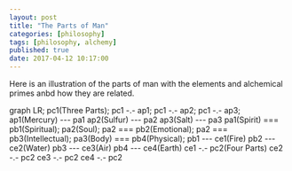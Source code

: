 ```yaml
---
layout: post
title: "The Parts of Man"
categories: [philosophy]
tags: [philosophy, alchemy]
published: true
date: 2017-04-12 10:17:00
---
```


Here is an illustration of the parts of man with the elements and alchemical primes anbd how they are related.

<div class="mermaid">
graph LR;
    pc1(Three Parts);
        pc1 -.- ap1;
        pc1 -.- ap2;
        pc1 -.- ap3;
    ap1(Mercury) --- pa1
    ap2(Sulfur) --- pa2
    ap3(Salt) --- pa3
    pa1(Spirit) === pb1(Spiritual);
    pa2(Soul);
        pa2 === pb2(Emotional);
        pa2 === pb3(Intellectual);
    pa3(Body) === pb4(Physical);
    pb1 --- ce1(Fire)
    pb2 --- ce2(Water)
    pb3 --- ce3(Air)
    pb4 --- ce4(Earth)
    ce1 -.- pc2(Four Parts)
    ce2 -.- pc2
    ce3 -.- pc2
    ce4 -.- pc2
<div class="mermaid">